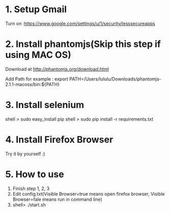 # 1. Setup Gmail
Turn on :https://www.google.com/settings/u/1/security/lesssecureapps

# 2.  Install phantomjs(Skip this step if using MAC OS)
Download at http://phantomjs.org/download.html

Add Path for example : export PATH=/Users/lululu/Downloads/phantomjs-2.1.1-macosx/bin:${PATH}

# 3. Install selenium
  shell > sudo easy_install pip
  shell > sudo pip install -r requirements.txt

# 4. Install Firefox Browser
  Try it by yourself :)

# 5. How to use
  1. Finish step 1, 2, 3
  2. Edit config.txt(Visible Browser=true means open firefox browser, Visible Browser=fale means run in command line)
  3. shell> ./start.sh


